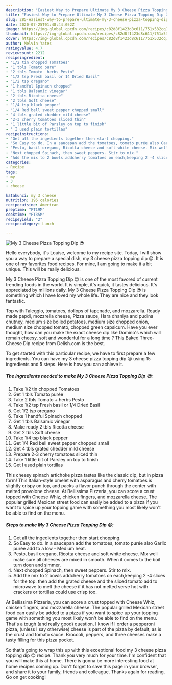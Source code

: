 ```yaml
---
description: "Easiest Way to Prepare Ultimate My 3 Cheese Pizza Topping Dip 😍"
title: "Easiest Way to Prepare Ultimate My 3 Cheese Pizza Topping Dip 😍"
slug: 285-easiest-way-to-prepare-ultimate-my-3-cheese-pizza-topping-dip
date: 2020-07-25T01:48:44.052Z
image: https://img-global.cpcdn.com/recipes/c82d8f1423d8c611/751x532cq70/my-3-cheese-pizza-topping-dip-😍-recipe-main-photo.jpg
thumbnail: https://img-global.cpcdn.com/recipes/c82d8f1423d8c611/751x532cq70/my-3-cheese-pizza-topping-dip-😍-recipe-main-photo.jpg
cover: https://img-global.cpcdn.com/recipes/c82d8f1423d8c611/751x532cq70/my-3-cheese-pizza-topping-dip-😍-recipe-main-photo.jpg
author: Melvin Yates
ratingvalue: 4.7
reviewcount: 2212
recipeingredient:
- "1/2 tin chopped Tomatoes"
- "1 tbls Tomato pure"
- "2 tbls Tomato  herbs Pesto"
- "1/2 tsp Fresh basil or 14 Dried Basil"
- "1/2 tsp oregano"
- "1 handful Spinach chopped"
- "1 tbls Balsamic vinegar"
- "2 tbls Ricotta cheese"
- "2 tbls Soft cheese"
- "1/4 tsp black pepper"
- "1/4 Red bell sweet pepper chopped small"
- "4 tbls grated chedder mild cheese"
- "2-3 cherry tomatoes sliced thin"
- "1 little bit of Parsley on top to finish"
- " I used plain tortillas"
recipeinstructions:
- "Get all the ingedients together then start chopping."
- "So Easy to do. In a saucepan add the tomatoes, tomato purée also Garlic purée add to a low - Medium heat."
- "Pesto, basil oregano, Ricotta cheese and soft white cheese. Mix well make sure all cheeses are mixed in smooth. When it comes to the boil turn doen and simmer."
- "Next chopped Spinach, then sweet peppers. Stir to mix."
- "Add the mix to 2 bowls addcherry tomatoes on each,keeping 2 -4 slices for the top. then add the grated cheese and the sliced tomato add to microwave to melt the cheese if it has not melted serve hot with crackers or tortillas could use crisp too."
categories:
- Recipe
tags:
- my
- 3
- cheese

katakunci: my 3 cheese 
nutrition: 195 calories
recipecuisine: American
preptime: "PT19M"
cooktime: "PT35M"
recipeyield: "2"
recipecategory: Lunch

---
```



![My 3 Cheese Pizza Topping Dip 😍](https://img-global.cpcdn.com/recipes/c82d8f1423d8c611/751x532cq70/my-3-cheese-pizza-topping-dip-😍-recipe-main-photo.jpg)

Hello everybody, it's Louise, welcome to my recipe site. Today, I will show you a way to prepare a special dish, my 3 cheese pizza topping dip 😍. It is one of my favorites food recipes. For mine, I am going to make it a bit unique. This will be really delicious.

My 3 Cheese Pizza Topping Dip 😍 is one of the most favored of current trending foods in the world. It is simple, it's quick, it tastes delicious. It's appreciated by millions daily. My 3 Cheese Pizza Topping Dip 😍 is something which I have loved my whole life. They are nice and they look fantastic.

Top with Taleggio, tomatoes, dollops of tapenade, and mozzarella. Ready made papdi, mozzrella cheese, Pizza sauce, Hara dhaniya and pudina chutney, medium size boiled potatoes, medium size chopped onion, medium size chopped tomato, chopped green capsicum. Have you ever thought, how can you make the exact cheese dip like Domino&#39;s which will remain cheesy, soft and wonderful for a long time ? This Baked Three-Cheese Dip recipe from Delish.com is the best.


To get started with this particular recipe, we have to first prepare a few ingredients. You can have my 3 cheese pizza topping dip 😍 using 15 ingredients and 5 steps. Here is how you can achieve it.

<!--inarticleads1-->

##### The ingredients needed to make My 3 Cheese Pizza Topping Dip 😍:

1. Take 1/2 tin chopped Tomatoes
1. Get 1 tbls Tomato purèe
1. Take 2 tbls Tomato + herbs Pesto
1. Take 1/2 tsp Fresh basil or 1/4 Dried Basil
1. Get 1/2 tsp oregano
1. Take 1 handful Spinach chopped
1. Get 1 tbls Balsamic vinegar
1. Make ready 2 tbls Ricotta cheese
1. Get 2 tbls Soft cheese
1. Take 1/4 tsp black pepper
1. Get 1/4 Red bell sweet pepper chopped small
1. Get 4 tbls grated chedder mild cheese
1. Prepare 2-3 cherry tomatoes sliced thin
1. Take 1 little bit of Parsley on top to finish
1. Get  I used plain tortillas


This cheesy spinach artichoke pizza tastes like the classic dip, but in pizza form! This Italian-style omelet with asparagus and cherry tomatoes is slightly crispy on top, and packs a flavor punch through the center with melted provolone cheese. At Bellissima Pizzeria, you can score a crust topped with Cheese Whiz, chicken fingers, and mozzarella cheese. The popular grilled Mexican street food can easily be added to a pizza if you want to spice up your topping game with something you most likely won&#39;t be able to find on the menu. 

<!--inarticleads2-->

##### Steps to make My 3 Cheese Pizza Topping Dip 😍:

1. Get all the ingedients together then start chopping.
1. So Easy to do. In a saucepan add the tomatoes, tomato purée also Garlic purée add to a low - Medium heat.
1. Pesto, basil oregano, Ricotta cheese and soft white cheese. Mix well make sure all cheeses are mixed in smooth. When it comes to the boil turn doen and simmer.
1. Next chopped Spinach, then sweet peppers. Stir to mix.
1. Add the mix to 2 bowls addcherry tomatoes on each,keeping 2 -4 slices for the top. then add the grated cheese and the sliced tomato add to microwave to melt the cheese if it has not melted serve hot with crackers or tortillas could use crisp too.


At Bellissima Pizzeria, you can score a crust topped with Cheese Whiz, chicken fingers, and mozzarella cheese. The popular grilled Mexican street food can easily be added to a pizza if you want to spice up your topping game with something you most likely won&#39;t be able to find on the menu. That&#39;s a tough (and really good) question. I know if I order a pepperoni pizza, (unless I say otherwise) cheese is part of the pizza by default, as is the crust and tomato sauce. Broccoli, peppers, and three cheeses make a tasty filling for this pizza pocket. 

So that's going to wrap this up with this exceptional food my 3 cheese pizza topping dip 😍 recipe. Thank you very much for your time. I'm confident that you will make this at home. There is gonna be more interesting food at home recipes coming up. Don't forget to save this page in your browser, and share it to your family, friends and colleague. Thanks again for reading. Go on get cooking!
